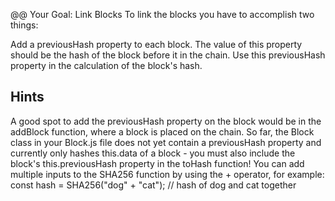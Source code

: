 @@ Your Goal: Link Blocks
To link the blocks you have to accomplish two things:

Add a previousHash property to each block. The value of this property should be the hash of the block before it in the chain.
Use this previousHash property in the calculation of the block's hash.
## Hints
A good spot to add the previousHash property on the block would be in the addBlock function, where a block is placed on the chain.
So far, the Block class in your Block.js file does not yet contain a previousHash property and currently only hashes this.data of a block - you must also include the block's this.previousHash property in the toHash function!
You can add multiple inputs to the SHA256 function by using the + operator, for example:
const hash = SHA256("dog" + "cat"); // hash of dog and cat together
